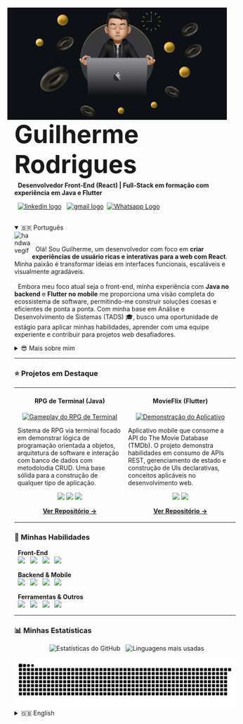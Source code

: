 <img align="right" width="500px" style="margin-top: -20px; margin-right: 20px;" src="img/banner.png">

<h3 align="left" style="font-size: 4em; margin-bottom: 0; line-height: 1.2;">Guilherme Rodrigues</h3>
<p align="left" style="margin-top: 5px;">
  <strong>Desenvolvedor Front-End (React) | Full-Stack em formação com experiência em Java e Flutter</strong>
</p>
<p align="left" style="margin-top: 5px;">
  <a href="https://www.linkedin.com/in/gui-ccr-" target="_blank"><img src="https://raw.githubusercontent.com/maurodesouza/profile-readme-generator/master/src/assets/icons/social/linkedin/default.svg" width="45" height="33" alt="linkedin logo"/></a>
  <a href="mailto:guilhermerodrigues6484@gmail.com" target="_blank"><img src="https://raw.githubusercontent.com/maurodesouza/profile-readme-generator/master/src/assets/icons/social/gmail/default.svg" width="45" height="33" alt="gmail logo" /></a>
 <a href="https://wa.me/5533998217341" target="_blank"><img src="https://raw.githubusercontent.com/maurodesouza/profile-readme-generator/master/src/assets/icons/social/whatsapp/default.svg" width="45" height="33" alt="Whatsapp Logo" /></a>
</p>

<div style="clear: both;"></div> 

<details open>
<summary>🇧🇷 Português</summary>
  
<img alt="handwavegif" src="https://user-images.githubusercontent.com/39513876/112366216-8cfe7400-8cfe-11eb-8116-7d3dbae20e97.gif" width='40' align="left"/>
<p align="left">
  Olá! Sou Guilherme, um desenvolvedor com foco em <strong>criar experiências de usuário ricas e interativas para a web com React</strong>. Minha paixão é transformar ideias em interfaces funcionais, escaláveis e visualmente agradáveis.
  <br/><br/>
  Embora meu foco atual seja o front-end, minha experiência com <strong>Java no backend</strong> e <strong>Flutter no mobile</strong> me proporciona uma visão completa do ecossistema de software, permitindo-me construir soluções coesas e eficientes de ponta a ponta. Com minha base em Análise e Desenvolvimento de Sistemas (TADS) 🎓, busco uma oportunidade de estágio para aplicar minhas habilidades, aprender com uma equipe experiente e contribuir para projetos web desafiadores.
</p>

<details>
  <summary>😎 Mais sobre mim</summary>
  <br>
  - 🎓 Graduando em Análise e Desenvolvimento de Sistemas no Instituto Federal do Norte de Minas Gerais (IFNMG), com previsão de término em 2027.
  <br>
  - 🌱 Atualmente aprofundando meus conhecimentos no ecossistema React, componentização e gerenciamento de estado.
  <br>
  - 📄 Você pode conferir meu <a href="https://drive.google.com/file/d/1p9HDEpxhFtN4wEg9mEUte1UXVDjfciSm/view?usp=sharing">currículo</a> para mais detalhes.
</details>

---

### ⭐ Projetos em Destaque

<table>
<tr>
<td width="50%">
<h4 align="center">RPG de Terminal (Java)</h4>
<p align="center">
<a href="https://github.com/gui-ccr/rpg-batalha-console-java" target="_blank">
<img src="https://github.com/gui-ccr/rpg-batalha-console-java/blob/main/assets/Gameplay.gif?raw=true" alt="Gameplay do RPG de Terminal" width="300"/>
</a>
</p>
<p>Sistema de RPG via terminal focado em demonstrar lógica de programação orientada a objetos, arquitetura de software e interação com banco de dados com metodolodia CRUD. Uma base sólida para a construção de qualquer tipo de aplicação.</p>
<p align="center">
<img src="https://img.shields.io/badge/Java-ED8B00?style=plastic&logo=openjdk&logoColor=white">
<img src="https://img.shields.io/badge/SQL-025E8C?style=plastic&logo=postgresql&logoColor=white">
<img src="https://img.shields.io/badge/Maven-C71A36?style=plastic&logo=apachemaven&logoColor=white">
</p>
<p align="center">
<a href="https://github.com/gui-ccr/rpg-batalha-console-java" target="_blank"><strong>Ver Repositório →</strong></a>
</p>
</td>
<td width="50%">
<h4 align="center">MovieFlix (Flutter)</h4>
<p align="center">
<a href="https://github.com/gui-ccr/MovieFlix_App" target="_blank">
<img src="https://github.com/gui-ccr/MovieFlix_App/blob/main/image/gif%20app.gif?raw=true" alt="Demonstração do Aplicativo" width="100"/>
</a>
</p>
<p>Aplicativo mobile que consome a API do The Movie Database (TMDb). O projeto demonstra habilidades em consumo de APIs REST, gerenciamento de estado e construção de UIs declarativas, conceitos aplicáveis no desenvolvimento web.</p>
<p align="center">
<img src="https://img.shields.io/badge/Flutter-02569B?style=plastic&logo=flutter&logoColor=white">
<img src="https://img.shields.io/badge/Dart-0175C2?style=plastic&logo=dart&logoColor=white">
</p>
<p align="center">
<a href="https://github.com/gui-ccr/MovieFlix_App" target="_blank"><strong>Ver Repositório →</strong></a>
</p>
</td>
</tr>
</table>

### 🚀 Minhas Habilidades

<p align="left">
  <strong>Front-End</strong><br>
  <img src="https://img.shields.io/badge/React-20232A?style=plastic&logo=react&logoColor=61DAFB">
  <img src="https://img.shields.io/badge/JavaScript-F7DF1E?style=plastic&logo=javascript&logoColor=black">
  <img src="https://img.shields.io/badge/HTML5-E34F26?style=plastic&logo=html5&logoColor=white">
  <img src="https://img.shields.io/badge/CSS3-1572B6?style=plastic&logo=css3&logoColor=white">
</p>
<p align="left">
  <strong>Backend & Mobile</strong><br>
  <img src="https://img.shields.io/badge/Java-ED8B00?style=plastic&logo=openjdk&logoColor=white">
  <img src="https://img.shields.io/badge/C%2B%2B-00599C?style=plastic&logo=cplusplus&logoColor=white">
  <img src="https://img.shields.io/badge/Dart-0175C2?style=plastic&logo=dart&logoColor=white">
  <img src="https://img.shields.io/badge/Flutter-02569B?style=plastic&logo=flutter&logoColor=white">
</p>
<p align="left">
  <strong>Ferramentas & Outros</strong><br>
  <img src="https://img.shields.io/badge/Git-F05032?style=plastic&logo=git&logoColor=white">
  <img src="https://img.shields.io/badge/GitHub-181717?style=plastic&logo=github&logoColor=white">
  <img src="https://img.shields.io/badge/SQL-025E8C?style=plastic&logo=postgresql&logoColor=white">
  <img src="https://img.shields.io/badge/Maven-C71A36?style=plastic&logo=apachemaven&logoColor=white">
</p>

---

### 📊 Minhas Estatísticas
<div align="center">
  <img src="https://github-readme-stats.vercel.app/api?username=gui-ccr&show_icons=true&include_all_commits=true&count_private=true&theme=gruvbox&locale=pt-br&hide_border=true&cache_seconds=3600" height="150" alt="Estatísticas do GitHub" />
  <img src="https://github-readme-stats.vercel.app/api/top-langs?username=gui-ccr&locale=pt-br&layout=compact&card_width=320&langs_count=5&theme=gruvbox&hide_border=true&cache_seconds=3600" height="150" alt="Linguagens mais usadas" />
</div>
<div align="center">
  <img src="https://raw.githubusercontent.com/gui-ccr/gui-ccr/output/github-contribution-grid-snake-golden.svg" alt="Snake animation" />
</div>

</details>

<details>
<summary>🇬🇧 English</summary>
  
<img alt="handwavegif" src="https://user-images.githubusercontent.com/39513876/112366216-8cfe7400-8cfe-11eb-8116-7d3dbae20e97.gif" width='40' align="left"/>
<p align="left">
  Hi! I'm Guilherme, a developer focused on <strong>crafting rich and interactive user experiences for the web with React</strong>. My passion is to turn ideas into functional, scalable, and visually appealing interfaces.
  <br/><br/>
  While my actual focus is front-end, my experience with <strong>Java on the backend</strong> and <strong>Flutter for mobile</strong> gives me a comprehensive view of the software ecosystem, enabling me to build cohesive and efficient end-to-end solutions. With my background in Systems Analysis and Development (TADS) 🎓, I am seeking an internship opportunity to apply my skills, learn from an experienced team, and contribute to challenging web projects.
</p>

<details>
  <summary>😎 More about me</summary>
  <br>
  - 🎓 Undergraduate in Systems Analysis and Development at the Federal Institute of North Minas Gerais (IFNMG), expected to graduate in 2027.
  <br>
  - 🌱 Currently deepening my knowledge of the React ecosystem, componentization, and state management.
  <br>
  - 📄 You can check my <a href="https://drive.google.com/file/d/1p9HDEpxhFtN4wEg9mEUte1UXVDjfciSm/view?usp=sharing">resume</a> for more details.
</details>

---

### ⭐ Featured Projects

<table>
<tr>
<td width="50%">
<h4 align="center">RPG de Terminal (Java)</h4>
<p align="center">
<a href="https://github.com/gui-ccr/rpg-batalha-console-java" target="_blank">
<img src="https://github.com/gui-ccr/rpg-batalha-console-java/blob/main/assets/Gameplay.gif?raw=true" alt="Gameplay do RPG de Terminal" width="300"/>
</a>
</p>
<p>A terminal-based RPG system focused on demonstrating object-oriented programming logic, software architecture, and database interaction—a solid foundation for building any type of application.</p>
<p align="center">
<img src="https://img.shields.io/badge/Java-ED8B00?style=plastic&logo=openjdk&logoColor=white">
<img src="https://img.shields.io/badge/SQL-025E8C?style=plastic&logo=postgresql&logoColor=white">
<img src="https://img.shields.io/badge/Maven-C71A36?style=plastic&logo=apachemaven&logoColor=white">
</p>
<p align="center">
<a href="https://github.com/gui-ccr/rpg-batalha-console-java" target="_blank"><strong>View Repository →</strong></a>
</p>
<td width="50%">
<h4 align="center">MovieFlix (Flutter)</h4>
<p align="center">
<a href="https://github.com/gui-ccr/MovieFlix_App" target="_blank">
<img src="https://github.com/gui-ccr/MovieFlix_App/blob/main/image/gif%20app.gif?raw=true" alt="Demonstração do Aplicativo" width="100"/>
</a>
</p>
<p>A mobile app that consumes The Movie Database (TMDb) API. This project demonstrates skills in consuming REST APIs, state management, and building declarative UIs, concepts also applicable to web development.</p>
<p align="center">
<img src="https://img.shields.io/badge/Flutter-02569B?style=plastic&logo=flutter&logoColor=white">
<img src="https://img.shields.io/badge/Dart-0175C2?style=plastic&logo=dart&logoColor=white">
</p>
<p align="center">
<a href="https://github.com/gui-ccr/MovieFlix_App" target="_blank"><strong>View Repository →</strong></a>
</p>
</td>
</tr>
</table>

---
### 🚀 My Skills

<p align="left">
  <strong>Front-End</strong><br>
  <img src="https://img.shields.io/badge/React-20232A?style=plastic&logo=react&logoColor=61DAFB">
  <img src="https://img.shields.io/badge/JavaScript-F7DF1E?style=plastic&logo=javascript&logoColor=black">
  <img src="https://img.shields.io/badge/HTML5-E34F26?style=plastic&logo=html5&logoColor=white">
  <img src="https://img.shields.io/badge/CSS3-1572B6?style=plastic&logo=css3&logoColor=white">
</p>
<p align="left">
  <strong>Backend & Mobile</strong><br>
  <img src="https://img.shields.io/badge/Java-ED8B00?style=plastic&logo=openjdk&logoColor=white">
  <img src="https://img.shields.io/badge/C%2B%2B-00599C?style=plastic&logo=cplusplus&logoColor=white">
  <img src="https://img.shields.io/badge/Dart-0175C2?style=plastic&logo=dart&logoColor=white">
  <img src="https://img.shields.io/badge/Flutter-02569B?style=plastic&logo=flutter&logoColor=white">
</p>
<p align="left">
  <strong>Tools & Others</strong><br>
  <img src="https://img.shields.io/badge/Git-F05032?style=plastic&logo=git&logoColor=white">
  <img src="https://img.shields.io/badge/GitHub-181717?style=plastic&logo=github&logoColor=white">
  <img src="https://img.shields.io/badge/SQL-025E8C?style=plastic&logo=postgresql&logoColor=white">
  <img src="https://img.shields.io/badge/Maven-C71A36?style=plastic&logo=apachemaven&logoColor=white">
</p>

---

### 📊 My Stats
<div align="center">
  <img src="https://github-readme-stats.vercel.app/api?username=gui-ccr&show_icons=true&include_all_commits=true&count_private=true&theme=gruvbox&locale=en&hide_border=true&cache_seconds=3600" height="150" alt="GitHub Stats" />
  <img src="https://github-readme-stats.vercel.app/api/top-langs?username=gui-ccr&locale=en&layout=compact&card_width=320&langs_count=5&theme=gruvbox&hide_border=true&cache_seconds=3600" height="150" alt="Top Languages" />
</div>
<div align="center">
  <img src="https://raw.githubusercontent.com/gui-ccr/gui-ccr/output/github-contribution-grid-snake-golden.svg" alt="Snake animation" />
</div>

</details>
